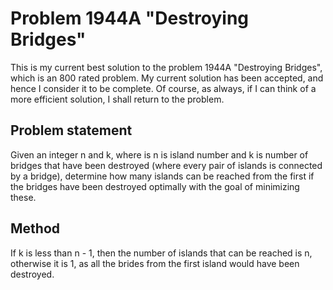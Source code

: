 # Problem 1944A "Destroying Bridges"
This is my current best solution to the problem 1944A "Destroying Bridges", which is an 800 rated problem. My current solution has been accepted, and hence I consider it to be complete. Of course, as always, if I can think of a more efficient solution, I shall return to the problem. 

## Problem statement
Given an integer n and k, where is n is island number and k is number of bridges that have been destroyed (where every pair of islands is connected by a bridge), determine how many islands can be reached from the first if the bridges have been destroyed optimally with the goal of minimizing these.

## Method
If k is less than n - 1, then the number of islands that can be reached is n, otherwise it is 1, as all the brides from the first island would have been destroyed.